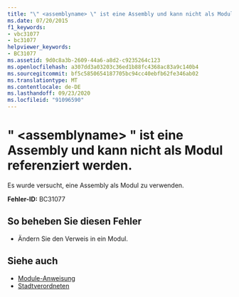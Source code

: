 ```yaml
---
title: "\" <assemblyname> \" ist eine Assembly und kann nicht als Modul referenziert werden."
ms.date: 07/20/2015
f1_keywords:
- vbc31077
- bc31077
helpviewer_keywords:
- BC31077
ms.assetid: 9d0c8a3b-2609-44a6-a8d2-c9235264c123
ms.openlocfilehash: a307dd3a03203c36ed1b88fc4368ac83a9c140b4
ms.sourcegitcommit: bf5c5850654187705bc94cc40ebfb62fe346ab02
ms.translationtype: MT
ms.contentlocale: de-DE
ms.lasthandoff: 09/23/2020
ms.locfileid: "91096590"
---
```

# <a name="assemblyname-is-an-assembly-and-cannot-be-referenced-as-a-module"></a>" \<assemblyname> " ist eine Assembly und kann nicht als Modul referenziert werden.

Es wurde versucht, eine Assembly als Modul zu verwenden.  
  
 **Fehler-ID:** BC31077  
  
## <a name="to-correct-this-error"></a>So beheben Sie diesen Fehler  
  
- Ändern Sie den Verweis in ein Modul.  
  
## <a name="see-also"></a>Siehe auch

- [Module-Anweisung](../language-reference/statements/module-statement.md)
- [Stadtverordneten](../language-reference/modifiers/assembly.md)
